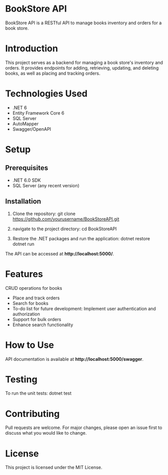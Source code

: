 # BookStore API
BookStore API is a RESTful API to manage books inventory and orders for a book store.

# Introduction
This project serves as a backend for managing a book store's inventory and orders. It provides endpoints for adding, retrieving, updating, and deleting books, as well as placing and tracking orders.

# Technologies Used
- .NET 6
- Entity Framework Core 6
- SQL Server
- AutoMapper
- Swagger/OpenAPI

# Setup
## Prerequisites
- .NET 6.0 SDK
- SQL Server (any recent version)

## Installation
1. Clone the repository:
git clone https://github.com/yourusername/BookStoreAPI.git

2. navigate to the project directory:
cd BookStoreAPI

3. Restore the .NET packages and run the application:
dotnet restore
dotnet run

The API can be accessed at **http://localhost:5000/**.

# Features
CRUD operations for books
- Place and track orders
- Search for books
- To-do list for future development:
Implement user authentication and authorization
- Support for bulk orders
- Enhance search functionality

# How to Use
API documentation is available at **http://localhost:5000/swagger**.

# Testing
To run the unit tests:
dotnet test

# Contributing
Pull requests are welcome. For major changes, please open an issue first to discuss what you would like to change.

# License
This project is licensed under the MIT License.
